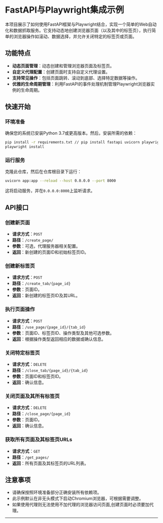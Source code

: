 # FastAPI与Playwright集成示例

本项目展示了如何使用FastAPI框架与Playwright结合，实现一个简单的Web自动化和数据抓取服务。它支持动态地创建浏览器页面（以及其中的标签页），执行简单的浏览器操作如滚动、数据选择，并允许关闭特定的标签页或页面。

## 功能特点

- **动态页面管理**：动态创建和管理浏览器页面及标签页。
- **自定义代理配置**：创建页面时支持自定义代理设置。
- **支持常见操作**：包括页面跳转、滚动到底部、选择特定数据等操作。
- **优雅的生命周期管理**：利用FastAPI的事件处理机制管理Playwright浏览器实例的生命周期。

## 快速开始

### 环境准备

确保您的系统已安装Python 3.7或更高版本。然后，安装所需的依赖：

```bash
pip install -r requirements.txt // pip install fastapi uvicorn playwright
playwright install
```

### 运行服务

克隆此仓库，然后在仓库根目录下运行：

```bash
uvicorn app:app --reload --host 0.0.0.0 --port 8000
```

这将启动服务，并在`0.0.0.0:8000`上监听请求。

## API接口

### 创建新页面

- **请求方式**：`POST`
- **路径**：`/create_page/`
- **参数**：可选，代理服务器相关配置。
- **返回**：新创建的页面ID和初始标签页ID。

### 创建新标签页

- **请求方式**：`POST`
- **路径**：`/create_tab/{page_id}`
- **参数**：页面ID。
- **返回**：新创建的标签页ID及其URL。

### 执行页面操作

- **请求方式**：`POST`
- **路径**：`/use_page/{page_id}/{tab_id}`
- **参数**：页面ID、标签页ID、操作类型及其他可选参数。
- **返回**：根据操作类型返回相应的数据或确认信息。

### 关闭特定标签页

- **请求方式**：`DELETE`
- **路径**：`/close_tab/{page_id}/{tab_id}`
- **参数**：页面ID和标签页ID。
- **返回**：确认信息。

### 关闭页面及其所有标签页

- **请求方式**：`DELETE`
- **路径**：`/close_page/{page_id}`
- **参数**：页面ID。
- **返回**：确认信息。

### 获取所有页面及其标签页URLs

- **请求方式**：`GET`
- **路径**：`/get_pages/`
- **返回**：所有页面及其标签页的URL列表。

## 注意事项

- 请确保按照环境准备部分正确安装所有依赖项。
- 此示例默认在非无头模式下启动Chromium浏览器，可根据需要调整。
- 如果使用代理则无法使用不加代理的浏览器访问页面,创建页面时必须要加代理。

---